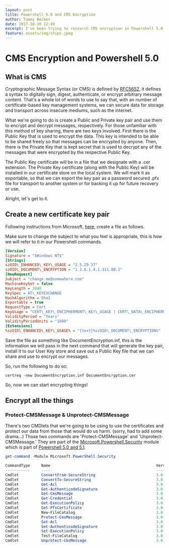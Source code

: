 ```yaml
---
layout: post
title: Powershell 5.0 and CMS Encryption
author: Tommy Becker
date: 2017-10-30 12:49
excerpt: I've been trying to research CMS encryption in Powershell 5.0 and have found very little out there.
feature: assets/img/chips.jpeg
---
```

# CMS Encryption and Powershell 5.0

## What is CMS

Cryptographic Message Syntax (or CMS) is defined by [RFC5652](https://tools.ietf.org/html/rfc5652), it defines a syntax to digitally sign, digest, authenticate, or encrypt arbitrary message content. That's a whole lot of words to use to say that, with an number of certificate-based key management systems, we can secure data for storage and transport across insecure mediums, such as the internet.

What we're going to do is create a Public and Private key pair and use them to encrypt and decrypt messages, respectively. For those unfamiliar with this method of key sharing, there are two keys involved. First there is the Public Key that is used to encrypt the data. This key is intended to be able to be shared freely so that messages can be encrypted by anyone. Then, there is the Private Key that is kept secret that is used to decrypt any of the messages that were encrypted by the respective Public Key.

The Public Key certificate will be in a file that we designate with a .cer extension. The Private Key certificate (along with the Public Key) will be installed in our certificate store on the local system. We will mark it as exportable, so that we can export the key pair as a password secured .pfx file for transport to another system or for backing it up for future recovery or use.

Alright, let's get to it.

## Create a new certificate key pair

Following instructions from Microsoft, [here](https://docs.microsoft.com/en-us/powershell/wmf/5.0/audit_cms), create a file as follows.

Make sure to change the subject to what you feel is appropriate, this is how we will refer to it in our Powershell commands.

```ini
[Version]
Signature = "$Windows NT$"
[Strings]
szOID\_ENHANCED\_KEY\_USAGE = "2.5.29.37"
szOID\_DOCUMENT\_ENCRYPTION = "1.3.6.1.4.1.311.80.1"
[NewRequest]
Subject = "change.me@somewhere.com"
MachineKeySet = false
KeyLength = 2048
KeySpec = AT\_KEYEXCHANGE
HashAlgorithm = Sha1
Exportable = true
RequestType = Cert
KeyUsage = "CERT\_KEY\_ENCIPHERMENT\_KEY\_USAGE | CERT\_DATA\_ENCIPHERMENT\_KEY\_USAGE"
ValidityPeriod = "Years"
ValidityPeriodUnits = "1000"
[Extensions]
%szOID\_ENHANCED\_KEY\_USAGE% = "{text}%szOID\_DOCUMENT\_ENCRYPTION%"
```

Save the file as something like DocumentEncryption.inf, this is the information we will pass in the next command that will generate the key pair, install it to our User Key store and save out a Public Key file that we can share and use to encrypt our messages.

So, run the following to do so:

```shell
certreq -new DocumentEncryption.inf DocumentEncryption.cer
```

So, now we can start encrypting things!

## Encrypt all the things

### Protect-CMSMessage & Unprotect-CMSMessage

There's two CMDlets that we're going to be using to use the certificates and protect our data from those that would do us harm. (sorry, had to add some drama...) Those two commands are 'Protect-CMSMessage' and 'Unprotect-CMSMessage.' They are part of the [Microsoft.Powershell.Security](https://technet.microsoft.com/en-us/library/hh847877.aspx) module which is part of [Powershell 5.0 and 5.1](https://technet.microsoft.com/en-us/library/hh847877.aspx)\.

```powershell
get-command -Module Microsoft.PowerShell.Security

CommandType     Name                                               Version    Source
-----------     ----                                               -------    ------
Cmdlet          ConvertFrom-SecureString                           3.0.0.0    Microsoft.PowerShell.Security
Cmdlet          ConvertTo-SecureString                             3.0.0.0    Microsoft.PowerShell.Security
Cmdlet          Get-Acl                                            3.0.0.0    Microsoft.PowerShell.Security
Cmdlet          Get-AuthenticodeSignature                          3.0.0.0    Microsoft.PowerShell.Security
Cmdlet          Get-CmsMessage                                     3.0.0.0    Microsoft.PowerShell.Security
Cmdlet          Get-Credential                                     3.0.0.0    Microsoft.PowerShell.Security
Cmdlet          Get-ExecutionPolicy                                3.0.0.0    Microsoft.PowerShell.Security
Cmdlet          Get-PfxCertificate                                 3.0.0.0    Microsoft.PowerShell.Security
Cmdlet          New-FileCatalog                                    3.0.0.0    Microsoft.PowerShell.Security
Cmdlet          Protect-CmsMessage                                 3.0.0.0    Microsoft.PowerShell.Security
Cmdlet          Set-Acl                                            3.0.0.0    Microsoft.PowerShell.Security
Cmdlet          Set-AuthenticodeSignature                          3.0.0.0    Microsoft.PowerShell.Security
Cmdlet          Set-ExecutionPolicy                                3.0.0.0    Microsoft.PowerShell.Security
Cmdlet          Test-FileCatalog                                   3.0.0.0    Microsoft.PowerShell.Security
Cmdlet          Unprotect-CmsMessage                               3.0.0.0    Microsoft.PowerShell.Security
```
